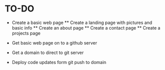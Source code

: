 # TO-DO

* Create a basic web page
** Create a landing page with pictures and basic info
** Create an about page
** Create a contact page
** Create a projects page

* Get basic web page on to a github server

* Get a domain to direct to git server

* Deploy code updates form git push to domain